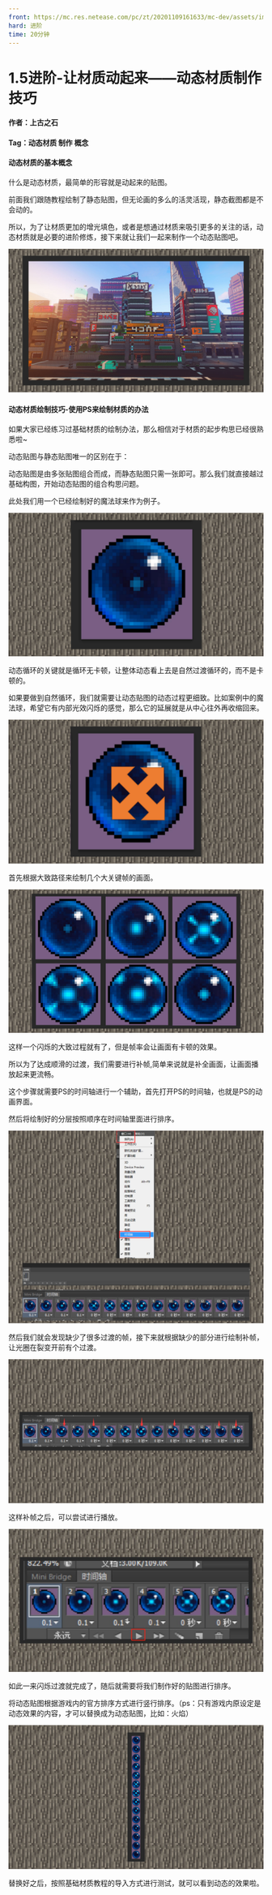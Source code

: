 ```yaml
---
front: https://mc.res.netease.com/pc/zt/20201109161633/mc-dev/assets/img/5_4.bc1d6a5a.jpg
hard: 进阶
time: 20分钟
---
```


# 1.5进阶-让材质动起来——动态材质制作技巧



#### 作者：上古之石

#### Tag：动态材质 制作 概念



#### 动态材质的基本概念

什么是动态材质，最简单的形容就是动起来的贴图。

前面我们跟随教程绘制了静态贴图，但无论画的多么的活灵活现，静态截图都是不会动的。

所以，为了让材质更加的增光填色，或者是想通过材质来吸引更多的关注的话，动态材质就是必要的进阶修炼，接下来就让我们一起来制作一个动态贴图吧。

![](./images/5_1.jpg)



#### 动态材质绘制技巧-使用PS来绘制材质的办法

如果大家已经练习过基础材质的绘制办法，那么相信对于材质的起步构思已经很熟悉啦~

动态贴图与静态贴图唯一的区别在于：

动态贴图是由多张贴图组合而成，而静态贴图只需一张即可。那么我们就直接越过基础构图，开始动态贴图的组合构思问题。

此处我们用一个已经绘制好的魔法球来作为例子。

![](./images/5_2.jpg)



动态循环的关键就是循环无卡顿，让整体动态看上去是自然过渡循环的，而不是卡顿的。

如果要做到自然循环，我们就需要让动态贴图的动态过程更细致。比如案例中的魔法球，希望它有内部光效闪烁的感觉，那么它的延展就是从中心往外再收缩回来。

![](./images/5_3.jpg)



首先根据大致路径来绘制几个大关键帧的画面。

![](./images/5_4.jpg)



这样一个闪烁的大致过程就有了，但是帧率会让画面有卡顿的效果。

所以为了达成顺滑的过渡，我们需要进行补帧,简单来说就是补全画面，让画面播放起来更流畅。

这个步骤就需要PS的时间轴进行一个辅助，首先打开PS的时间轴，也就是PS的动画界面。

然后将绘制好的分层按照顺序在时间轴里面进行排序。

![](./images/5_5.jpg)



然后我们就会发现缺少了很多过渡的帧，接下来就根据缺少的部分进行绘制补帧，让光圈在裂变开前有个过渡。

![](./images/5_6.jpg)



这样补帧之后，可以尝试进行播放。

![](./images/5_7.jpg)



如此一来闪烁过渡就完成了，随后就需要将我们制作好的贴图进行排序。

将动态贴图根据游戏内的官方排序方式进行竖行排序。（ps：只有游戏内原设定是动态效果的内容，才可以替换成为动态贴图，比如：火焰）

![](./images/5_8.jpg)



替换好之后，按照基础材质教程的导入方式进行测试，就可以看到动态的效果啦。